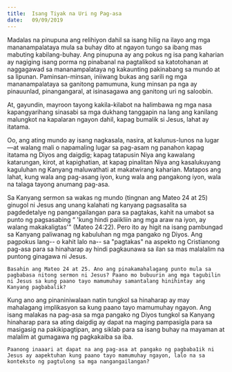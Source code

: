 ```yaml
---
title:  Isang Tiyak na Uri ng Pag-asa
date:   09/09/2019
---
```


Madalas na pinupuna ang relihiyon dahil sa isang hilig na ilayo ang mga mananampalataya mula sa buhay dito at ngayon tungo sa ibang mas mabuting kabilang-buhay. Ang pinupuna ay ang pokus ng isa pang kaharian ay nagiging isang porma ng pinabanal na pagtalikod sa katotohanan at naggagawad sa mananampalataya ng kakaunting pakinabang sa mundo at sa lipunan. Paminsan-minsan, iniiwang bukas ang sarili ng mga mananampalataya sa ganitong pamumuna, kung minsan pa nga ay pinauunlad, pinangangaral, at isinasagawa ang ganitong uri ng saloobin. 

At, gayundin, mayroon tayong kakila-kilabot na halimbawa ng mga nasa kapangyarihang sinasabi sa mga dukhang tanggapin na lang ang kanilang malungkot na kapalaran ngayon dahil, kapag bumalik si Jesus, lahat ay itatama.

Oo, ang ating mundo ay isang nagkasala, nasira, at kalunus-lunos na lugar—at walang mali o napamaling lugar sa pag-asam ng panahon kapag itatama ng Diyos ang daigdig; kapag tatapusin Niya ang kawalang katarungan, kirot, at kapighatian, at kapag pinalitan Niya ang kasalukuyang kaguluhan ng Kanyang maluwathati at makatwirang kaharian. Matapos ang lahat, kung wala ang pag-asang iyon, kung wala ang pangakong iyon, wala na talaga tayong anumang pag-asa.

Sa Kanyang sermon sa wakas ng mundo (tingnan ang Mateo 24 at 25) ginugol ni Jesus ang unang kalahati ng kanyang pagsasalita sa pagdedetalye ng pangangailangan para sa pagtakas, kahit na umabot sa punto ng pagsasabing “ 'kung hindi paiikliin ang mga araw na iyon, ay walang makakaligtas'" (Mateo 24:22). Pero ito ay higit na isang pambungad sa Kanyang paliwanag ng kabuluhan ng mga pangako ng Diyos. Ang pagpokus lang-- o kahit lalo na-- sa "pagtakas" na aspekto ng Cristianong pag-asa para sa hinaharap ay hindi pagkaunawa sa ilan sa mas malalalim na puntong ginagawa ni Jesus.

`Basahin ang Mateo 24 at 25. Ano ang pinakamahalagang punto mula sa pagbabasa nitong sermon ni Jesus? Paano mo bubuurin ang mga tagubilin ni Jesus sa kung paano tayo mamumuhay samantalang hinihintay ang Kanyang pagbabalik?`

Kung ano ang pinaniniwalaan natin tungkol sa hinaharap ay may mahalagang implikasyon sa kung paano tayo mamumuhay ngayon. Ang isang malakas na pag-asa sa mga pangako ng Diyos tungkol sa Kanyang hinaharap para sa ating daigdig ay dapat na maging pampasigla para sa masigasig na pakikipagtipan, ang siklab para sa isang buhay na mayaman at malalim at gumagawa ng pagkakaiba sa iba.

`Paanong inaaari at dapat na ang pag-asa at pangako ng pagbaba1ik ni Jesus ay aapektuhan kung paano tayo mamumuhay ngayon, lalo na sa konteksto ng pagtulong sa mga nangangailangan?`